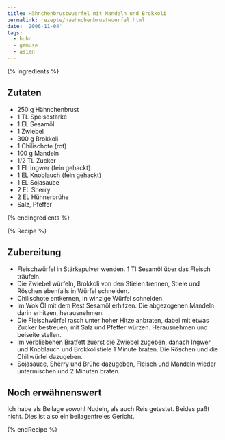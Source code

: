 ```yaml
---
title: Hähnchenbrustwuerfel mit Mandeln und Brokkoli
permalink: rezepte/haehnchenbrustwuerfel.html
date: '2006-11-04'
tags:
  - huhn
  - gemüse
  - asien
---
```


{% Ingredients %}

## Zutaten

- 250 g Hähnchenbrust
- 1 TL Speisestärke
- 1 EL Sesamöl
- 1 Zwiebel
- 300 g Brokkoli
- 1 Chilischote (rot)
- 100 g Mandeln
- 1/2 TL Zucker
- 1 EL Ingwer (fein gehackt)
- 1 EL Knoblauch (fein gehackt)
- 1 EL Sojasauce
- 2 EL Sherry
- 2 EL Hühnerbrühe
- Salz, Pfeffer

{% endIngredients %}

{% Recipe %}

## Zubereitung

- Fleischwürfel in Stärkepulver wenden. 1 Tl Sesamöl über das Fleisch träufeln.
- Die Zwiebel würfeln, Brokkoli von den Stielen trennen, Stiele und Röschen ebenfalls in Würfel schneiden.
- Chilischote entkernen, in winzige Würfel schneiden.
- Im Wok Öl mit dem Rest Sesamöl erhitzen. Die abgezogenen Mandeln darin erhitzen, herausnehmen.
- Die Fleischwürfel rasch unter hoher Hitze anbraten, dabei mit etwas Zucker bestreuen, mit Salz und Pfeffer würzen. Herausnehmen und beiseite stellen.
- Im verbliebenen Bratfett zuerst die Zwiebel zugeben, danach Ingwer und Knoblauch und Brokkolistiele 1 Minute braten. Die Röschen und die Chiliwürfel dazugeben.
- Sojasauce, Sherry und Brühe dazugeben, Fleisch und Mandeln wieder untermischen und 2 Minuten braten.

## Noch erwähnenswert

Ich habe als Beilage sowohl Nudeln, als auch Reis getestet. Beides paßt nicht. Dies ist also ein beilagenfreies Gericht.

{% endRecipe %}
